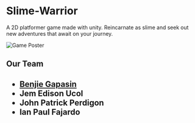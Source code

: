 # Slime-Warrior
A 2D platformer game made with unity. Reincarnate as slime and seek out new adventures that await on your journey.

<img src="https://scontent.fmnl9-4.fna.fbcdn.net/v/t39.30808-6/287512433_5496857523691415_671199746182109120_n.jpg?_nc_cat=108&ccb=1-7&_nc_sid=730e14&_nc_eui2=AeHg_excamfPXnXcpzucNnhc0gVboZm79ULSBVuhmbv1QvcNyDu8Pfq6PTMiMtev4YWEsosfuJ5UrbkEAsS2HBi7&_nc_ohc=3NvJmGyiH8wAX8BkH77&_nc_ht=scontent.fmnl9-4.fna&oh=00_AfBy5dSlNW78_iI0MMK0RT0sD9o5e869Lrn19dPBDj3SHQ&oe=63E86305" style="" alt="Game Poster"/>

<h2>Our Team<h2>
<ul>
  <li><a href="https://github.com/bgapasin">Benjie Gapasin</a></li>
  <li>Jem Edison Ucol</li>
  <li>John Patrick Perdigon
  <li>Ian Paul Fajardo</a></li>
</ul>
